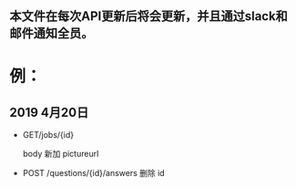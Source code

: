 
## 本文件在每次API更新后将会更新，并且通过slack和邮件通知全员。

# 例：

## 2019 4月20日

- GET/jobs/{id}

  body 新加 pictureurl

- POST /questions​/{id}​/answers
  删除 id

  

